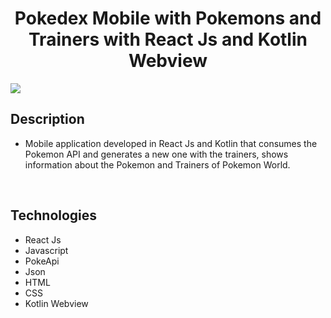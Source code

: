 <div align="center">
<h1 align="center">Pokedex Mobile with Pokemons and Trainers with React Js and Kotlin Webview</h1>
</div>

<img src="https://sebaburst.netlify.app/static/media/pokedex.2d661dfd585dda5b1df4.png">

## Description

- Mobile application developed in React Js and Kotlin that consumes the Pokemon API and generates a new one with the trainers, shows information about the Pokemon and Trainers of Pokemon World.
</br>


## Technologies
- React Js
- Javascript
- PokeApi
- Json
- HTML
- CSS
- Kotlin Webview
</br>
